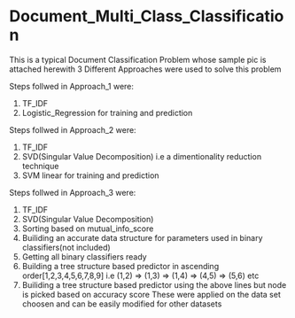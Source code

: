 # Document_Multi_Class_Classification
This is a typical Document Classification Problem whose sample pic is attached herewith
3 Different Approaches were used to solve this problem

Steps follwed in Approach_1 were:
1) TF_IDF 
2) Logistic_Regression for training and prediction


Steps follwed in Approach_2 were:
1) TF_IDF 
2) SVD(Singular Value Decomposition) i.e a dimentionality reduction technique 
3) SVM linear for training and prediction


Steps follwed in Approach_3 were:
1) TF_IDF 
2) SVD(Singular Value Decomposition) 
3) Sorting based on mutual_info_score 
4) Builiding an accurate data structure for parameters used in binary classifiers(not included) 
5) Getting all binary classifiers ready 
6) Building a tree structure based predictor in ascending order[1,2,3,4,5,6,7,8,9] i.e (1,2) => (1,3) => (1,4) => (4,5) => (5,6) etc 
7) Builiding a tree structure based predictor using the above lines but node is picked based on accuracy score
These were applied on the data set choosen and can be easily modified for other datasets
